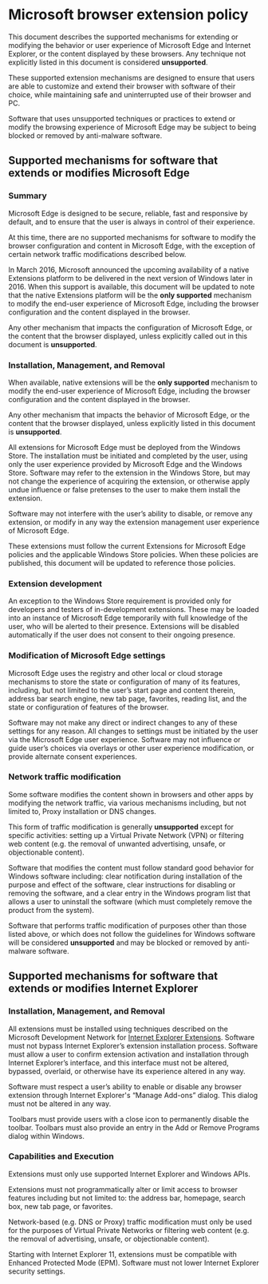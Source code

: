 # Microsoft browser extension policy

This document describes the supported mechanisms for extending or modifying the behavior or user experience of Microsoft Edge and Internet Explorer, or the content displayed by these browsers. Any technique not explicitly listed in this document is considered **unsupported**. 

These supported extension mechanisms are designed to ensure that users are able to customize and extend their browser with software of their choice, while maintaining safe and uninterrupted use of their browser and PC. 

Software that uses unsupported techniques or practices to extend or modify the browsing experience of Microsoft Edge may be subject to being blocked or removed by anti-malware software. 

## Supported mechanisms for software that extends or modifies Microsoft Edge 

### Summary

 Microsoft Edge is designed to be secure, reliable, fast and responsive by default, and to ensure that the user is always in control of their experience.  

At this time, there are no supported mechanisms for software to modify the browser configuration and content in Microsoft Edge, with the exception of certain network traffic modifications described below.  

In March 2016, Microsoft announced the upcoming availability of a native Extensions platform to be delivered in the next version of Windows later in 2016. When this support is available, this document will be updated to note that the native Extensions platform will be the **only supported** mechanism to modify the end-user experience of Microsoft Edge, including the browser configuration and the content displayed in the browser.  

Any other mechanism that impacts the configuration of Microsoft Edge, or the content that the browser displayed, unless explicitly called out in this document is **unsupported**.  

### Installation, Management, and Removal

When available, native extensions will be the **only supported** mechanism to modify the end-user experience of Microsoft Edge, including the browser configuration and the content displayed in the browser.  

Any other mechanism that impacts the behavior of Microsoft Edge, or the content that the browser displayed, unless explicitly listed in this document is **unsupported**.  

All extensions for Microsoft Edge must be deployed from the Windows Store. The installation must be initiated and completed by the user, using only the user experience provided by Microsoft Edge and the Windows Store. Software may refer to the extension in the Windows Store, but may not change the experience of acquiring the extension, or otherwise apply undue influence or false pretenses to the user to make them install the extension.  

Software may not interfere with the user’s ability to disable, or remove any extension, or modify in any way the extension management user experience of Microsoft Edge. 

These extensions must follow the current Extensions for Microsoft Edge policies and the applicable Windows Store policies. When these policies are published, this document will be updated to reference those policies. 

### Extension development 

An exception to the Windows Store requirement is provided only for developers and testers of in-development extensions. These may be loaded into an instance of Microsoft Edge temporarily with full knowledge of the user, who will be alerted to their presence. Extensions will be disabled automatically if the user does not consent to their ongoing presence. 

### Modification of Microsoft Edge settings 

Microsoft Edge uses the registry and other local or cloud storage mechanisms to store the state or configuration of many of its features, including, but not limited to the user’s start page and content therein, address bar search engine, new tab page, favorites, reading list, and the state or configuration of features of the browser.  

Software may not make any direct or indirect changes to any of these settings for any reason. All changes to settings must be initiated by the user via the Microsoft Edge user experience. Software may not influence or guide user’s choices via overlays or other user experience modification, or provide alternate consent experiences. 

### Network traffic modification 

Some software modifies the content shown in browsers and other apps by modifying the network traffic, via various mechanisms including, but not limited to, Proxy installation or DNS changes. 

This form of traffic modification is generally **unsupported** except for specific activities: setting up a Virtual Private Network (VPN) or filtering web content (e.g. the removal of unwanted advertising, unsafe, or objectionable content). 

Software that modifies the content must follow standard good behavior for Windows software including: clear notification during installation of the purpose and effect of the software, clear instructions for disabling or removing the software, and a clear entry in the Windows program list that allows a user to uninstall the software (which must completely remove the product from the system).  

Software that performs traffic modification of purposes other than those listed above, or which does not follow the guidelines for Windows software will be considered **unsupported** and may be blocked or removed by anti-malware software.  

## Supported mechanisms for software that extends or modifies Internet Explorer 

### Installation, Management, and Removal 

All extensions must be installed using techniques described on the Microsoft Development Network for [Internet Explorer Extensions](https://msdn.microsoft.com/en-us/library/aa753587). Software must not bypass Internet Explorer’s extension installation process. Software must allow a user to confirm extension activation and installation through Internet Explorer’s interface, and this interface must not be altered, bypassed, overlaid, or otherwise have its experience altered in any way. 

Software must respect a user’s ability to enable or disable any browser extension through Internet Explorer's “Manage Add-ons” dialog. This dialog must not be altered in any way. 

Toolbars must provide users with a close icon to permanently disable the toolbar. Toolbars must also provide an entry in the Add or Remove Programs dialog within Windows. 

### Capabilities and Execution 

Extensions must only use supported Internet Explorer and Windows APIs.  

Extensions must not programmatically alter or limit access to browser features including but not limited to: the address bar, homepage, search box, new tab page, or favorites. 

Network-based (e.g. DNS or Proxy) traffic modification must only be used for the purposes of Virtual Private Networks or filtering web content (e.g. the removal of advertising, unsafe, or objectionable content). 

Starting with Internet Explorer 11, extensions must be compatible with Enhanced Protected Mode (EPM). Software must not lower Internet Explorer security settings. 
